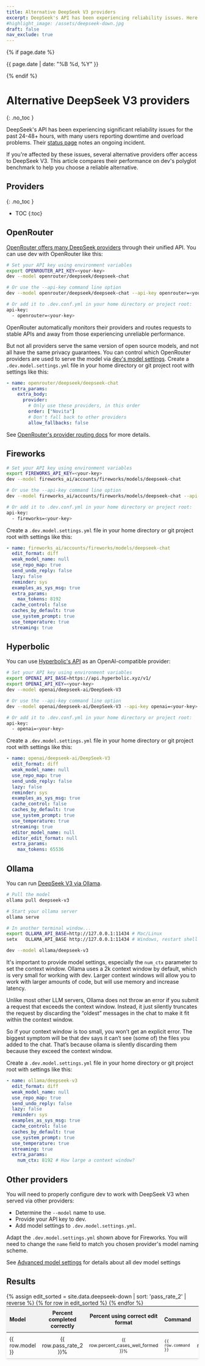 ```yaml
---
title: Alternative DeepSeek V3 providers
excerpt: DeepSeek's API has been experiencing reliability issues. Here are alternative providers you can use.
#highlight_image: /assets/deepseek-down.jpg
draft: false
nav_exclude: true
---
```

{% if page.date %}
<p class="post-date">{{ page.date | date: "%B %d, %Y" }}</p>
{% endif %}

# Alternative DeepSeek V3 providers
{: .no_toc }

<canvas id="editChart" width="800" height="450" style="margin-top: 20px"></canvas>

DeepSeek's API has been experiencing significant reliability issues for the past 24-48+ hours, with many users reporting downtime and overload problems.
Their [status page](https://status.deepseek.com) notes an ongoing incident.

If you're affected by these issues, several alternative providers offer access to DeepSeek V3. This article compares their performance on dev's polyglot benchmark to help you choose a reliable alternative.

## Providers
{: .no_toc }

* TOC
{:toc}

## OpenRouter

[OpenRouter offers many DeepSeek providers](https://openrouter.ai/deepseek/deepseek-chat/providers)
through their unified API.
You can use dev with OpenRouter like this:

```bash
# Set your API key using environment variables
export OPENROUTER_API_KEY=<your-key>
dev --model openrouter/deepseek/deepseek-chat

# Or use the --api-key command line option
dev --model openrouter/deepseek/deepseek-chat --api-key openrouter=<your-key>

# Or add it to .dev.conf.yml in your home directory or project root:
api-key:
  - openrouter=<your-key>
```

OpenRouter automatically monitors their providers and routes requests to stable
APIs and away from those experiencing unreliable performance.

But not all providers serve the same version of open source models, and not
all have the same privacy guarantees.
You can control which OpenRouter providers are used to serve the model via
[dev's model settings](https://dev.chat/docs/config/adv-model-settings.html#model-settings).
Create a `.dev.model.settings.yml` file in your home directory or git project root with settings like this:

```yaml
- name: openrouter/deepseek/deepseek-chat
  extra_params:
    extra_body:
      provider:
        # Only use these providers, in this order
        order: ["Novita"]
        # Don't fall back to other providers
        allow_fallbacks: false
```

See [OpenRouter's provider routing docs](https://openrouter.ai/docs/provider-routing) for more details.


## Fireworks

```bash
# Set your API key using environment variables
export FIREWORKS_API_KEY=<your-key>
dev --model fireworks_ai/accounts/fireworks/models/deepseek-chat

# Or use the --api-key command line option
dev --model fireworks_ai/accounts/fireworks/models/deepseek-chat --api-key fireworks=<your-key>

# Or add it to .dev.conf.yml in your home directory or project root:
api-key:
  - fireworks=<your-key>
```

Create a `.dev.model.settings.yml` file in your home directory or git project root with settings like this:

```yaml
- name: fireworks_ai/accounts/fireworks/models/deepseek-chat
  edit_format: diff
  weak_model_name: null
  use_repo_map: true
  send_undo_reply: false
  lazy: false
  reminder: sys
  examples_as_sys_msg: true
  extra_params:
    max_tokens: 8192
  cache_control: false
  caches_by_default: true
  use_system_prompt: true
  use_temperature: true
  streaming: true
```


## Hyperbolic

You can use [Hyperbolic's API](https://hyperbolic.xyz) as an OpenAI-compatible provider:

```bash
# Set your API key using environment variables
export OPENAI_API_BASE=https://api.hyperbolic.xyz/v1/
export OPENAI_API_KEY=<your-key>
dev --model openai/deepseek-ai/DeepSeek-V3

# Or use the --api-key command line option
dev --model openai/deepseek-ai/DeepSeek-V3 --api-key openai=<your-key>

# Or add it to .dev.conf.yml in your home directory or project root:
api-key:
  - openai=<your-key>
```

Create a `.dev.model.settings.yml` file in your home directory or git project root with settings like this:

```yaml
- name: openai/deepseek-ai/DeepSeek-V3
  edit_format: diff
  weak_model_name: null
  use_repo_map: true
  send_undo_reply: false
  lazy: false
  reminder: sys
  examples_as_sys_msg: true
  cache_control: false
  caches_by_default: true
  use_system_prompt: true
  use_temperature: true
  streaming: true
  editor_model_name: null
  editor_edit_format: null
  extra_params:
    max_tokens: 65536
```

## Ollama

You can run [DeepSeek V3 via Ollama](https://ollama.com/library/deepseek-v3).

```bash
# Pull the model
ollama pull deepseek-v3

# Start your ollama server
ollama serve

# In another terminal window...
export OLLAMA_API_BASE=http://127.0.0.1:11434 # Mac/Linux
setx   OLLAMA_API_BASE http://127.0.0.1:11434 # Windows, restart shell after setx

dev --model ollama/deepseek-v3
```

It's important to provide model settings, especially the `num_ctx` parameter to
set the context window.
Ollama uses a 2k context window by default, which is very small for working with dev.
Larger context windows will allow you to work with larger amounts of code,
but will use memory and increase latency.

Unlike most other LLM servers, Ollama does not throw an error if you submit a request that exceeds the context window. Instead, it just silently truncates the request by discarding the “oldest” messages in the chat to make it fit within the context window.

So if your context window is too small, you won’t get an explicit error. The biggest symptom will be that dev says it can’t see (some of) the files you added to the chat. That’s because ollama is silently discarding them because they exceed the context window.

Create a `.dev.model.settings.yml` file in your home directory or git project root with settings like this:

```yaml
- name: ollama/deepseek-v3
  edit_format: diff
  weak_model_name: null
  use_repo_map: true
  send_undo_reply: false
  lazy: false
  reminder: sys
  examples_as_sys_msg: true
  cache_control: false
  caches_by_default: true
  use_system_prompt: true
  use_temperature: true
  streaming: true
  extra_params:
    num_ctx: 8192 # How large a context window?
```

## Other providers

You will need to properly configure dev to work with DeepSeek V3 when served
via other providers:

- Determine the `--model` name to use.
- Provide your API key to dev.
- Add model settings to `.dev.model.settings.yml`.


Adapt the `.dev.model.settings.yml` shown above for Fireworks. You will need to change the `name` field to match you chosen provider's model naming scheme.

See [Advanced model settings](https://dev.chat/docs/config/adv-model-settings.html#model-settings) for details about all dev model settings

## Results


<table style="width: 100%; max-width: 800px; margin: auto; border-collapse: collapse; box-shadow: 0 2px 4px rgba(0,0,0,0.1); font-size: 14px;">
  <thead style="background-color: #f2f2f2;">
    <tr>
      <th style="padding: 8px; text-align: left;">Model</th>
      <th style="padding: 8px; text-align: center;">Percent completed correctly</th>
      <th style="padding: 8px; text-align: center;">Percent using correct edit format</th>
      <th style="padding: 8px; text-align: left;">Command</th>
      <th style="padding: 8px; text-align: center;">Edit format</th>
    </tr>
  </thead>
  <tbody>
    {% assign edit_sorted = site.data.deepseek-down | sort: 'pass_rate_2' | reverse %}
    {% for row in edit_sorted %}
      <tr style="border-bottom: 1px solid #ddd;">
        <td style="padding: 8px;">{{ row.model }}</td>
        <td style="padding: 8px; text-align: center;">{{ row.pass_rate_2 }}%</td>
        <td style="padding: 8px; text-align: center;">{{ row.percent_cases_well_formed }}%</td>
        <td style="padding: 8px;"><code>{{ row.command }}</code></td>
        <td style="padding: 8px; text-align: center;">{{ row.edit_format }}</td>
      </tr>
    {% endfor %}
  </tbody>
</table>

<script src="https://unpkg.com/patternomaly/dist/patternomaly.js"></script>
<script src="https://cdn.jsdelivr.net/npm/chart.js"></script>
<script>
{% assign data_source = edit_sorted %}
{% assign pass_rate_field = "pass_rate_2" %}
{% assign highlight_model = "DeepSeek" %}
{% include leaderboard.js %}
</script>
<style>
  tr.selected {
    color: #0056b3;
  }
  table {
    table-layout: fixed;
  }
  td, th {
    word-wrap: break-word;
    overflow-wrap: break-word;
  }
  td:nth-child(3), td:nth-child(4) {
    font-size: 12px;
  }
</style>
